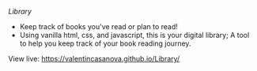 *Library*
* Keep track of books you've read or plan to read!
* Using vanilla html, css, and javascript, this is your digital library; A tool to help you keep track of your book reading journey.
  
View live: https://valentincasanova.github.io/Library/
